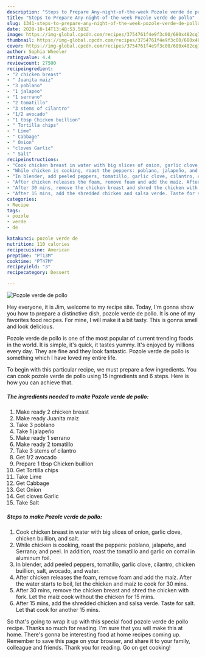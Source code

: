 ```yaml
---
description: "Steps to Prepare Any-night-of-the-week Pozole verde de pollo"
title: "Steps to Prepare Any-night-of-the-week Pozole verde de pollo"
slug: 1341-steps-to-prepare-any-night-of-the-week-pozole-verde-de-pollo
date: 2020-10-14T13:48:53.503Z
image: https://img-global.cpcdn.com/recipes/3754761f4e9f3c00/680x482cq70/pozole-verde-de-pollo-recipe-main-photo.jpg
thumbnail: https://img-global.cpcdn.com/recipes/3754761f4e9f3c00/680x482cq70/pozole-verde-de-pollo-recipe-main-photo.jpg
cover: https://img-global.cpcdn.com/recipes/3754761f4e9f3c00/680x482cq70/pozole-verde-de-pollo-recipe-main-photo.jpg
author: Sophia Wheeler
ratingvalue: 4.4
reviewcount: 27500
recipeingredient:
- "2 chicken breast"
- " Juanita maiz"
- "3 poblano"
- "1 jalapeo"
- "1 serrano"
- "2 tomatillo"
- "3 stems of cilantro"
- "1/2 avocado"
- "1 tbsp Chicken buillion"
- " Tortilla chips"
- " Lime"
- " Cabbage"
- " Onion"
- "cloves Garlic"
- " Salt"
recipeinstructions:
- "Cook chicken breast in water with big slices of onion, garlic clove, chicken buillion, and salt."
- "While chicken is cooking, roast the peppers: poblano, jalapeño, and Serrano; and peel. In addition, roast the tomatillo and garlic on comal in aluminum foil."
- "In blender, add peeled peppers, tomatillo, garlic clove, cilantro, chicken buillion, salt, avocado, and water."
- "After chicken releases the foam, remove foam and add the maíz. After the water starts to boil, let the chicken and maíz to cook for 30 mins."
- "After 30 mins, remove the chicken breast and shred the chicken with fork. Let the maíz cook without the chicken for 15 mins."
- "After 15 mins, add the shredded chicken and salsa verde. Taste for salt. Let that cook for another 15 mins."
categories:
- Recipe
tags:
- pozole
- verde
- de

katakunci: pozole verde de 
nutrition: 110 calories
recipecuisine: American
preptime: "PT13M"
cooktime: "PT47M"
recipeyield: "3"
recipecategory: Dessert

---
```



![Pozole verde de pollo](https://img-global.cpcdn.com/recipes/3754761f4e9f3c00/680x482cq70/pozole-verde-de-pollo-recipe-main-photo.jpg)

Hey everyone, it is Jim, welcome to my recipe site. Today, I'm gonna show you how to prepare a distinctive dish, pozole verde de pollo. It is one of my favorites food recipes. For mine, I will make it a bit tasty. This is gonna smell and look delicious.

Pozole verde de pollo is one of the most popular of current trending foods in the world. It is simple, it's quick, it tastes yummy. It's enjoyed by millions every day. They are fine and they look fantastic. Pozole verde de pollo is something which I have loved my entire life.




To begin with this particular recipe, we must prepare a few ingredients. You can cook pozole verde de pollo using 15 ingredients and 6 steps. Here is how you can achieve that.

<!--inarticleads1-->

##### The ingredients needed to make Pozole verde de pollo:

1. Make ready 2 chicken breast
1. Make ready  Juanita maiz
1. Take 3 poblano
1. Take 1 jalapeño
1. Make ready 1 serrano
1. Make ready 2 tomatillo
1. Take 3 stems of cilantro
1. Get 1/2 avocado
1. Prepare 1 tbsp Chicken buillion
1. Get  Tortilla chips
1. Take  Lime
1. Get  Cabbage
1. Get  Onion
1. Get cloves Garlic
1. Take  Salt




<!--inarticleads2-->

##### Steps to make Pozole verde de pollo:

1. Cook chicken breast in water with big slices of onion, garlic clove, chicken buillion, and salt.
1. While chicken is cooking, roast the peppers: poblano, jalapeño, and Serrano; and peel. In addition, roast the tomatillo and garlic on comal in aluminum foil.
1. In blender, add peeled peppers, tomatillo, garlic clove, cilantro, chicken buillion, salt, avocado, and water.
1. After chicken releases the foam, remove foam and add the maíz. After the water starts to boil, let the chicken and maíz to cook for 30 mins.
1. After 30 mins, remove the chicken breast and shred the chicken with fork. Let the maíz cook without the chicken for 15 mins.
1. After 15 mins, add the shredded chicken and salsa verde. Taste for salt. Let that cook for another 15 mins.




So that's going to wrap it up with this special food pozole verde de pollo recipe. Thanks so much for reading. I'm sure that you will make this at home. There's gonna be interesting food at home recipes coming up. Remember to save this page on your browser, and share it to your family, colleague and friends. Thank you for reading. Go on get cooking!

